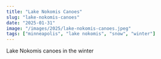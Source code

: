 ```yaml
---
title: "Lake Nokomis Canoes"
slug: "lake-nokomis-canoes"
date: "2025-01-31"
image: "/images/2025/lake-nokomis-canoes.jpeg"
tags: ["minneapolis", "lake nokomis", "snow", "winter"]
---
```

Lake Nokomis canoes in the winter
